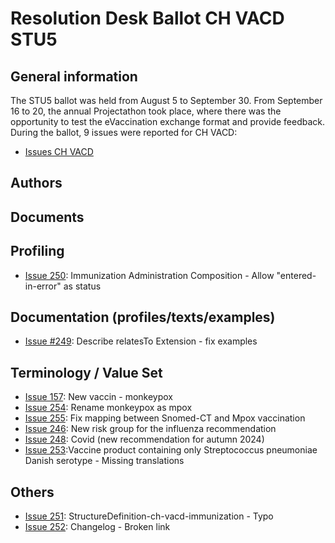 # Resolution Desk Ballot CH VACD STU5

## General information
The STU5 ballot was held from August 5 to September 30. From September 16 to 20, 
the annual Projectathon took place, where there was the opportunity to test the 
eVaccination exchange format and provide feedback.   
During the ballot, 9 issues were reported for CH VACD:
* [Issues CH VACD](https://github.com/hl7ch/ch-vacd/issues?q=is%3Aissue+is%3Aopen+label%3A%22v5.0.0+-+STU+5%22)

## Authors


## Documents


## Profiling
* [Issue 250](https://github.com/hl7ch/ch-vacd/issues/250): Immunization Administration Composition - Allow "entered-in-error" as status

## Documentation (profiles/texts/examples)
* [Issue #249](https://github.com/hl7ch/ch-vacd/issues/249): Describe relatesTo Extension - fix examples


  
## Terminology / Value Set
* [Issue 157](https://github.com/hl7ch/ch-vacd/issues/157): New vaccin - monkeypox
* [Issue 254](https://github.com/hl7ch/ch-vacd/issues/254): Rename monkeypox as mpox
* [Issue 255](https://github.com/hl7ch/ch-vacd/issues/255): Fix mapping between Snomed-CT and Mpox vaccination 
* [Issue 246](https://github.com/hl7ch/ch-vacd/issues/246): New risk group for the influenza recommendation
* [Issue 248](https://github.com/hl7ch/ch-vacd/issues/248): Covid (new recommendation for autumn 2024)
* [Issue 253](https://github.com/hl7ch/ch-vacd/issues/253):Vaccine product containing only Streptococcus pneumoniae Danish serotype - Missing translations 


  
## Others
* [Issue 251](https://github.com/hl7ch/ch-vacd/issues/251): StructureDefinition-ch-vacd-immunization - Typo
* [Issue 252](https://github.com/hl7ch/ch-vacd/issues/252): Changelog - Broken link
